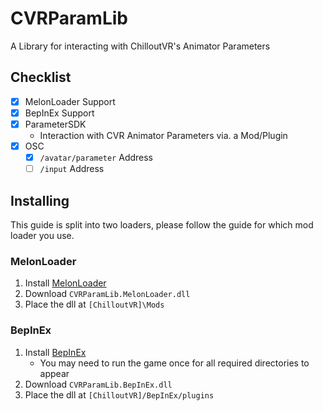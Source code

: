 # CVRParamLib
A Library for interacting with ChilloutVR's Animator Parameters

## Checklist

- [X] MelonLoader Support
- [X] BepInEx Support
- [X] ParameterSDK
  + Interaction with CVR Animator Parameters via. a Mod/Plugin
- [X] OSC
  - [X] `/avatar/parameter` Address
  - [ ] `/input` Address

## Installing

This guide is split into two loaders, please follow the guide for which mod loader you use.

### MelonLoader

1. Install [MelonLoader](https://github.com/LavaGang/MelonLoader)
2. Download `CVRParamLib.MelonLoader.dll`
3. Place the dll at `[ChilloutVR]\Mods`

### BepInEx

1. Install [BepInEx](https://github.com/BepInEx/BepInEx)
    + You may need to run the game once for all required directories to appear
2. Download `CVRParamLib.BepInEx.dll`
3. Place the dll at `[ChilloutVR]/BepInEx/plugins`
